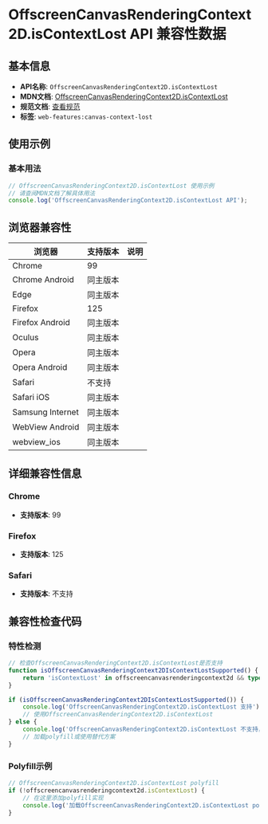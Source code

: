# OffscreenCanvasRenderingContext2D.isContextLost API 兼容性数据

## 基本信息

- **API名称**: `OffscreenCanvasRenderingContext2D.isContextLost`
- **MDN文档**: [OffscreenCanvasRenderingContext2D.isContextLost](https://developer.mozilla.org/docs/Web/API/CanvasRenderingContext2D/isContextLost)
- **规范文档**: [查看规范](https://html.spec.whatwg.org/multipage/canvas.html#dom-context-2d-iscontextlost)
- **标签**: `web-features:canvas-context-lost`

## 使用示例

### 基本用法

```javascript
// OffscreenCanvasRenderingContext2D.isContextLost 使用示例
// 请查阅MDN文档了解具体用法
console.log('OffscreenCanvasRenderingContext2D.isContextLost API');
```

## 浏览器兼容性

| 浏览器 | 支持版本 | 说明 |
|--------|----------|------|
| Chrome | 99 |  |
| Chrome Android | 同主版本 |  |
| Edge | 同主版本 |  |
| Firefox | 125 |  |
| Firefox Android | 同主版本 |  |
| Oculus | 同主版本 |  |
| Opera | 同主版本 |  |
| Opera Android | 同主版本 |  |
| Safari | 不支持 |  |
| Safari iOS | 同主版本 |  |
| Samsung Internet | 同主版本 |  |
| WebView Android | 同主版本 |  |
| webview_ios | 同主版本 |  |

## 详细兼容性信息

### Chrome

- **支持版本**: 99

### Firefox

- **支持版本**: 125

### Safari

- **支持版本**: 不支持

## 兼容性检查代码

### 特性检测

```javascript
// 检查OffscreenCanvasRenderingContext2D.isContextLost是否支持
function isOffscreenCanvasRenderingContext2DIsContextLostSupported() {
    return 'isContextLost' in offscreencanvasrenderingcontext2d && typeof offscreencanvasrenderingcontext2d.isContextLost === 'function';
}

if (isOffscreenCanvasRenderingContext2DIsContextLostSupported()) {
    console.log('OffscreenCanvasRenderingContext2D.isContextLost 支持');
    // 使用OffscreenCanvasRenderingContext2D.isContextLost
} else {
    console.log('OffscreenCanvasRenderingContext2D.isContextLost 不支持，需要polyfill');
    // 加载polyfill或使用替代方案
}
```

### Polyfill示例

```javascript
// OffscreenCanvasRenderingContext2D.isContextLost polyfill
if (!offscreencanvasrenderingcontext2d.isContextLost) {
    // 在这里添加polyfill实现
    console.log('加载OffscreenCanvasRenderingContext2D.isContextLost polyfill');
}
```

